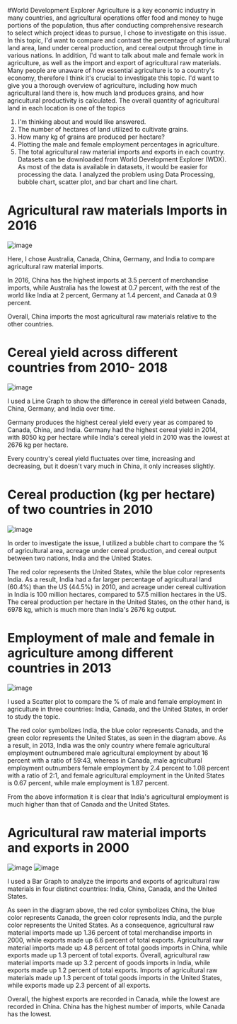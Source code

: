 #World Development Explorer
Agriculture is a key economic industry in many countries, and agricultural operations offer food and money to huge portions of the population, thus after conducting comprehensive research to select which project ideas to pursue, I chose to investigate on this issue. In this topic, I'd want to compare and contrast the percentage of agricultural land area, land under cereal production, and cereal output through time in various nations. In addition, I'd want to talk about male and female work in agriculture, as well as the import and export of agricultural raw materials.
Many people are unaware of how essential agriculture is to a country's economy, therefore I think it's crucial to investigate this topic. I'd want to give you a thorough overview of agriculture, including how much agricultural land there is, how much land produces grains, and how agricultural productivity is calculated.
The overall quantity of agricultural land in each location is one of the topics 
1. I'm thinking about and would like answered.
2. The number of hectares of land utilized to cultivate grains.
3. How many kg of grains are produced per hectare?
4. Plotting the male and female employment percentages in agriculture.
5. The total agricultural raw material imports and exports in each country.
Datasets can be downloaded from World Development Explorer (WDX). As most of the data is available in datasets, it would be easier for processing the data.
I analyzed the problem using Data Processing, bubble chart, scatter plot, and bar chart and line chart.
# Agricultural raw materials Imports in 2016
 ![image](https://user-images.githubusercontent.com/78180757/112765089-83fcf380-8fd9-11eb-8629-c776f497d598.png)

Here, I chose Australia, Canada, China, Germany, and India to compare agricultural raw material imports.

In 2016, China has the highest imports at 3.5 percent of merchandise imports, while Australia has the lowest at 0.7 percent, with the rest of the world like India at 2 percent, Germany at 1.4 percent, and Canada at 0.9 percent.

Overall, China imports the most agricultural raw materials relative to the other countries.
# Cereal yield across different countries from 2010- 2018 
![image](https://user-images.githubusercontent.com/78180757/112765137-cc1c1600-8fd9-11eb-9285-6a8f3fce4bcc.png)

I used a Line Graph to show the difference in cereal yield between Canada, China, Germany, and India over time.

Germany produces the highest cereal yield every year as compared to Canada, China, and India. Germany had the highest cereal yield in 2014, with 8050 kg per hectare while India's cereal yield in 2010 was the lowest at 2676 kg per hectare.

Every country's cereal yield fluctuates over time, increasing and decreasing, but it doesn't vary much in China, it only increases slightly.
# Cereal production (kg per hectare) of two countries in 2010
 ![image](https://user-images.githubusercontent.com/78180757/112765211-11d8de80-8fda-11eb-803d-858b9d8d15bf.png)

In order to investigate the issue, I utilized a bubble chart to compare the % of agricultural area, acreage under cereal production, and cereal output between two nations, India and the United States.

The red color represents the United States, while the blue color represents India. As a result, India had a far larger percentage of agricultural land (60.4%) than the US (44.5%) in 2010, and acreage under cereal cultivation in India is 100 million hectares, compared to 57.5 million hectares in the US. The cereal production per hectare in the United States, on the other hand, is 6978 kg, which is much more than India's 2676 kg output.
# Employment of male and female in agriculture among different countries in 2013
![image](https://user-images.githubusercontent.com/78180757/112765319-ac392200-8fda-11eb-9930-928ce645b93e.png)

I used a Scatter plot to compare the % of male and female employment in agriculture in three countries: India, Canada, and the United States, in order to study the topic.

The red color symbolizes India, the blue color represents Canada, and the green color represents the United States, as seen in the diagram above. As a result, in 2013, India was the only country where female agricultural employment outnumbered male agricultural employment by about 16 percent with a ratio of 59:43, whereas in Canada, male agricultural employment outnumbers female employment by 2.4 percent to 1.08 percent with a ratio of 2:1, and female agricultural employment in the United States is 0.67 percent, while male employment is 1.87 percent.

From the above information it is clear that India's agricultural employment is much higher than that of Canada and the United States.

# Agricultural raw material imports and exports in 2000
![image](https://user-images.githubusercontent.com/78180757/112765410-105be600-8fdb-11eb-9f13-f40dea5a2b55.png)
![image](https://user-images.githubusercontent.com/78180757/112765418-18b42100-8fdb-11eb-9a75-fb19b6e6040f.png)

I used a Bar Graph to analyze the imports and exports of agricultural raw materials in four distinct countries: India, China, Canada, and the United States.

As seen in the diagram above, the red color symbolizes China, the blue color represents Canada, the green color represents India, and the purple color represents the United States. As a consequence, agricultural raw material imports made up 1.36 percent of total merchandise imports in 2000, while exports made up 6.6 percent of total exports. Agricultural raw material imports made up 4.8 percent of total goods imports in China, while exports made up 1.3 percent of total exports. Overall, agricultural raw material imports made up 3.2 percent of goods imports in India, while exports made up 1.2 percent of total exports. Imports of agricultural raw materials made up 1.3 percent of total goods imports in the United States, while exports made up 2.3 percent of all exports.

Overall, the highest exports are recorded in Canada, while the lowest are recorded in China. China has the highest number of imports, while Canada has the lowest.
